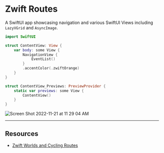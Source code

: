 # Zwift Routes 

A SwiftUI app showcasing navigation and various SwiftUI Views including `LazyVGrid` and `AsyncImage`. 

```swift
import SwiftUI

struct ContentView: View {
    var body: some View {
        NavigationView {
            EventList()
        }
        .accentColor(.zwiftOrange)
    }
}

struct ContentView_Previews: PreviewProvider {
    static var previews: some View {
        ContentView()
    }
}
```

![Screen Shot 2022-11-21 at 11 29 04 AM](https://user-images.githubusercontent.com/1819208/203108140-5d894288-5cbe-4ba5-96e5-3721d8252a41.png)

***

## Resources

* [Zwift Worlds and Cycling Routes](https://support.zwift.com/en_us/zwift-worlds-and-cycling-routes-Sy2_gxTGB)

